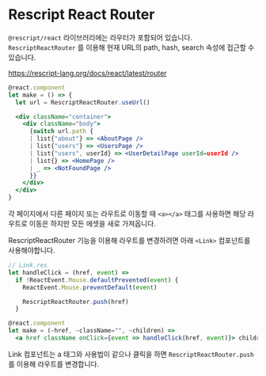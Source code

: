 # Rescript React Router

`@rescript/react` 라이브러리에는 라우터가 포함되어 있습니다.
`RescriptReactRouter` 를 이용해 현재 URL의 path, hash, search 속성에 접근할 수 있습니다.

https://rescript-lang.org/docs/react/latest/router


```jsx
@react.component
let make = () => {
  let url = RescriptReactRouter.useUrl()

  <div className="container">
    <div className="body">
      {switch url.path {
      | list{"about"} => <AboutPage />
      | list{"users"} => <UsersPage />
      | list{"users", userId} => <UserDetailPage userId=userId />
      | list{} => <HomePage />
      | _ => <NotFoundPage />
      }}
    </div>
  </div>
}
```

각 페이지에서 다른 페이지 또는 라우트로 이동할 때 `<a></a>` 태그를 사용하면 해당 라우트로 이동은 하지만 모든 에셋을 새로 가져옵니다.

RescriptReactRouter 기능을 이용해 라우트를 변경하려면 아래 `<Link>` 컴포넌트를 사용해야합니다.

```jsx
// Link.res
let handleClick = (href, event) =>
  if !ReactEvent.Mouse.defaultPrevented(event) {
    ReactEvent.Mouse.preventDefault(event)

    RescriptReactRouter.push(href)
  }

@react.component
let make = (~href, ~className="", ~children) =>
  <a href className onClick={event => handleClick(href, event)}> children </a>
```

Link 컴포넌트는 a 태그와 사용법이 같으나 클릭을 하면 `RescriptReactRouter.push` 를 이용해 라우트를 변경합니다.
